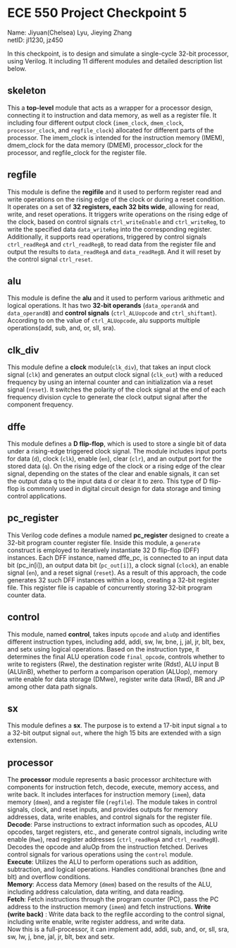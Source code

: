 # ECE 550 Project Checkpoint 5
Name: Jiyuan(Chelsea) Lyu, Jieying Zhang  
netID: jl1230, jz450  

In this checkpoint, is to design and simulate a single-cycle 32-bit processor, using Verilog. It including 11 different modules and detailed description list below.  

## skeleton  
This a **top-level** module that acts as a wrapper for a processor design, connecting it to instruction and data memory, as well as a register file. It including four different output clock (`imem_clock`, `dmem_clock`, `processor_clock`, and `regfile_clock`) allocated for different parts of the processor.  The imem_clock is intended for the instruction memory (IMEM), dmem_clock for the data memory (DMEM), processor_clock for the processor, and regfile_clock for the register file.  

## regfile
This module is define the **regifile** and it used to perform register read and write operations on the rising edge of the clock or during a reset condition. It operates on a set of **32 registers, each 32 bits wide**, allowing for read, write, and reset operations.  It triggers write operations on the rising edge of the clock, based on control signals `ctrl_writeEnable` and `ctrl_writeReg`, to write the specified data `data_writeReg` into the corresponding register. Additionally, it supports read operations, triggered by control signals `ctrl_readRegA` and `ctrl_readRegB`, to read data from the register file and output the results to `data_readRegA` and `data_readRegB`. And it will reset by the control signal `ctrl_reset`.  

## alu
This module is define the **alu** and it used to perform various arithmetic and logical operations. It has two **32-bit operands** (`data_operandA` and `data_operandB`) and **control signals** (`ctrl_ALUopcode` and `ctrl_shiftamt`). According to on the value of `ctrl_ALUopcode`, alu supports multiple operations(add, sub, and, or, sll, sra).  

## clk_div
This module define a **clock** module(`clk_div`), that takes an input clock signal (`clk`) and generates an output clock signal (`clk_out`) with a reduced frequency by using an internal counter and can initialization via a reset signal (`reset`). It switches the polarity of the clock signal at the end of each frequency division cycle to generate the clock output signal after the component frequency.  

## dffe
This module defines a **D flip-flop**, which is used to store a single bit of data under a rising-edge triggered clock signal. The module includes input ports for data (`d`), clock (`clk`), enable (`en`), clear (`clr`), and an output port for the stored data (`q`). On the rising edge of the clock or a rising edge of the clear signal, depending on the states of the clear and enable signals, it can set the output data q to the input data d or clear it to zero. This type of D flip-flop is commonly used in digital circuit design for data storage and timing control applications.

## pc_register
This Verilog code defines a module named **pc_register** designed to create a 32-bit program counter register file. Inside this module, a `generate` construct is employed to iteratively instantiate 32 D flip-flop (DFF) instances. Each DFF instance, named dffe_pc, is connected to an input data bit (pc_in[i]), an output data bit (`pc_out[i]`), a clock signal (`clock`), an enable signal (`en`), and a reset signal (`reset`). As a result of this approach, the code generates 32 such DFF instances within a loop, creating a 32-bit register file. This register file is capable of concurrently storing 32-bit program counter data.  

## control
This module, named **control**, takes inputs `opcode` and `aluOp` and identifies different instruction types, including add, addi, sw, lw, bne, j, jal, jr, blt, bex, and setx using logical operations. Based on the instruction type, it determines the final ALU operation code `final_opcode`, controls whether to write to registers (Rwe), the destination register write (Rdst), ALU input B (ALUinB), whether to perform a comparison operation (ALUop), memory write enable for data storage (DMwe), register write data (Rwd), BR and JP among other data path signals.

## sx 
This module defines a **sx**. The purpose is to extend a 17-bit input signal `a` to a 32-bit output signal `out`, where the high 15 bits are extended with a sign extension.  

## processor 
The **processor** module represents a basic processor architecture with components for instruction fetch, decode, execute, memory access, and write back.  It includes interfaces for instruction memory (`imem`), data memory (`dmem`), and a register file (`regfile`).  The module takes in control signals, clock, and reset inputs, and provides outputs for memory addresses, data, write enables, and control signals for the register file.  
**Decode**: Parse instructions to extract information such as opcodes, ALU opcodes, target registers, etc., and generate control signals, including write enable (`Rwe`), read register addresses (`ctrl_readRegA` and `ctrl_readRegB`). Decodes the opcode and aluOp from the instruction fetched. Derives control signals for various operations using the `control` module.  
**Execute**: Utilizes the ALU to perform operations such as addition, subtraction, and logical operations. Handles conditional branches (bne and blt) and overflow conditions.  
**Memory**: Access data Memory (`dmem`) based on the results of the ALU, including address calculation, data writing, and data reading.    
**Fetch**: Fetch instructions through the program counter (PC), pass the PC address to the instruction memory (`imem`) and fetch instructions. 
**Write (write back)** : Write data back to the regfile according to the control signal, including write enable, write register address, and write data.  
Now this is a full-processor, it can implement add, addi, sub, and, or, sll, sra, sw, lw, j, bne, jal, jr, blt, bex and setx.



